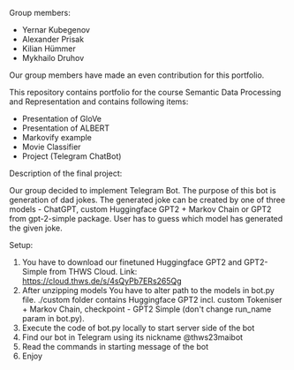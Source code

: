Group members: 
- Yernar Kubegenov
- Alexander Prisak
- Kilian Hümmer
- Mykhailo Druhov

Our group members have made an even contribution for this portfolio.

This repository contains portfolio for the course Semantic Data Processing and Representation
and contains following items:
 - Presentation of GloVe
 - Presentation of ALBERT
 - Markovify example
 - Movie Classifier
 - Project (Telegram ChatBot)


Description of the final project:

Our group decided to implement Telegram Bot. The purpose of this bot is generation of dad jokes. The generated joke can be created by one of three models - ChatGPT, custom Huggingface GPT2 + Markov Chain or GPT2 from gpt-2-simple package. User has to guess which model has generated the given joke. 

Setup:
1. You have to download our finetuned Huggingface GPT2 and GPT2-Simple from THWS Cloud. Link: https://cloud.thws.de/s/4sQyPb7ERs265Qg
2. After unzipping models You have to alter path to the models in bot.py file. ./custom folder contains Huggingface GPT2 incl. custom Tokeniser + Markov Chain, checkpoint - GPT2 Simple (don't change run_name param in bot.py).
3. Execute the code of bot.py locally to start server side of the bot
4. Find our bot in Telegram using its nickname @thws23maibot
5. Read the commands in starting message of the bot
6. Enjoy